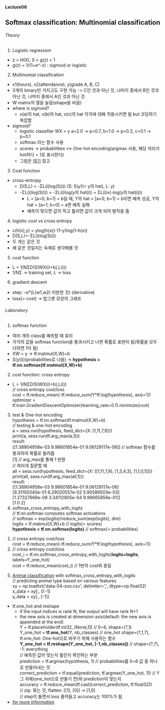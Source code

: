 #### Lecture06
## Softmax classification: Multinomial classification

###### Theory
1. Logistic regression
  - z = H(X), 0 < g(z) < 1
  - g(z) = 1/(1+e^-z) : sigmoid or logistic
2. Multinomial classification
  - x1(hours), x2(attendance), y(grade A, B, C)
  - 3개의 binary만 가지고도 구현 가능 -> C인 것과 아닌 것, 나머지 중에서 B인 것과 아닌 것, 나머지 중에서 A인 것과 아닌 것
  - W matrix의 열을 늘림(shape을 바꿈)
  - where is sigmoid?
    + x(a)의 hat, x(b)의 hat, x(c)의 hat 각각에 대해 적용시키면 됨 but 코딩하기 복잡함
  - sigmoid?
    + logistic classifier WX = y a=2.0 -> p=0.7, b=1.0 -> p=0.2, c=0.1 -> p=0.1
    + softmax 라는 함수 사용
    + scores -> probabilities <-> One-hot encoding(argmax 사용, 해당 자리가 hot하다 = 1로 표시한다)
    + 그림은 [여기](https://www.udacity.com/course/viewer#!/c-ud730/l-6370362152/m-6379811817) 참고
3. Cost function
  - cross-entropy
    + D(S,L) = -ΣL(i)log(S(i)) (S: S(y)(= y의 hat), L: y)
    + -ΣL(i)log(S(i)) = -ΣL(i)log(y의 hat(i)) = ΣL(i)x(-log(y의 hat(i)))
      * L = [a=0, b=1] = b일 때, Y의 hat = [a=0, b=1] = b이면 예측 성공, Y의 hat = [a=1, b=0] = a면 예측 실패
      * 예측이 맞으면 값이 작고 틀리면 값이 크게 되어 벌칙을 줌
4. logistic cost vs cross entropy
  - c(h(x),y) = ylog(h(x))-(1-y)log(1-h(x))
  - D(S,L)=-ΣL(i)log(S(i))
  - 두 개는 같은 것
  - 왜 같은 것일지는 숙제로 생각해볼 것
5. cost function
  - L = 1/NΣD(S(WX(i)+b),L(i))
  - 1/NΣ -> training set, L -> loss
6. gradient descent
  - step: -α*(L(w1,w2) 미분한 것) (derivative)
  - loss(= cost) -> 밥그릇 모양의 그래프

###### Laboratory
1. softmax function
  - 여러 개의 class를 예측할 때 유리
  - 각각의 값을 softmax function을 통과시키고 나면 확률로 표현이 됨(확률을 모두 더하면 1이 됨)
  - XW = y -> tf.matmul(X,W)+b
  - S(y(i))(probabilities로 나옴) -> **hypothesis = tf.nn.softmax(tf.matmul(X,W)+b)**
2. cost function: cross entropy
  - L = 1/NΣD(S(WX(i)+b),L(i))  
  // cross entropy cost/loss  
  cost = tf.reduce_mean(-tf.reduce_sum(Y*tf.log(hypothesis), axis=1))  
  optimizer = tf.train.GradientDescentOptimizer(learning_rate=0.1).minimize(cost)  
3. test & One-hot encoding  
  hypothesis = tf.nn.softmax(tf.matmul(X,W)+b)  
  // testing & one-hot encoding  
  a = sess.run(hypothesis, feed_dict={X: [1,11,7,9]})  
  print(a, sess.run(tf.arg_max(a,1)))  
  result:  
  [[1.38904958e-03 9.98601854e-01 9.06129117e-06]]  // softmax 함수를 통과하여 확률로 돌려줌  
  [1]  // arg_max를 통해 1 반환  
  // 여러개 질문할 때  
  all = sess.run(hypothesis, feed_dict={X: [[1,11,7,9], [1,3,4,3], [1,1,0,1]]})  
  print(all, sess.run(tf.arg_max(all,1)))  
  result:  
  [[1.38904958e-03 9.98601854e-01 9.06129117e-06]  
  [9.31192040e-01 6.29020557e-02 5.90589503e-03]  
  [1.27327668e-08 3.34112905e-04 9.99665856e-01]]  
  [1 0 2]  
4. softmax_cross_entropy_with_logits  
  // tf.nn.softmax computes softmax activations  
  // softmax = exp(logits)/reduce_sum(exp(logits), dim)  
  logits = tf.matmul(X,W)+b // logits(= scores)  
  **hypothesis = tf.nn.softmax(logits)**  // softmax(= probabilities)  
  1) // cross entropy cost/loss  
  cost = tf.reduce_mean(-tf.reduce_sum(Y*tf.log(hypothesis), axis=1))  
  2) // cross entropy cost/loss  
  cost_i = tf.nn.softmax_cross_entropy_with_logits(**logits=logits**, labels=Y_one_hot)  
  cost = tf.reduce_mean(cost_i) // 1번의 cost와 동일  
5. [Animal classification](https://kr.pinterest.com/explore/animal-classification-activity/) with softmax_cross_entropy_with_logits  
  // predicting animal type based on various features  
  xy = np.loadtxt('data-04-zoo.csv', delimiter=',', dtype=np.float32)  
  x_data = xy[:, 0:-1]  
  y_data = xy[:, [-1]]  
  - tf.one_hot and reshape
    + if the input indices is rank N, the output will have rank N+1
    + the new axis is created at dimension axis(default: the new axis is appended at the end)  
  Y = tf.placeholder(tf.int32, [None,1])  // 0~6, shape=(?,1)  
  Y_one_hot = **tf.one_hot**(Y, nb_classes)  // one_hot shape=(?,1,7), tf.one_hot: One-hot으로 바꾸기 위해 사용하는 함수  
  **Y_one_hot = tf.reshape(Y_one_hot, [-1,nb_classes])**  // shape=(?,7), -1: everything  
  // 예측한 값이 맞는지 틀린지 확인하는 부분  
  prediction = tf.argmax(hypothesis, 1) // probabilities를 0~6 값 중 하나로 만들어내는 것  
  correct_prediction = tf.equal(prediction, tf.argmax(Y_one_hot, 1))  // Y 그 자체(one_hot으로 만들기 전)와 prediction이 맞는지  
  accuracy = tf.reduce_mean(tf.cast(correct_prediction, tf.float32))  
  // zip: 묶는 것, flatten: [[1], [0]] -> [1,0]  
  // step이 돌면서 loss 줄어들고 accuracy는 100%가 됨  
  - *[for more information](https://www.tensorflow.org/api_docs/python/tf/one_hot)*
